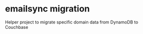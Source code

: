 emailsync migration
===================

Helper project to migrate specific domain data from DynamoDB to Couchbase


